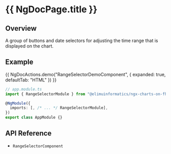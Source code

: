 # {{ NgDocPage.title }}

## Overview

A group of buttons and date selectors for adjusting the time range that is displayed on the chart.

## Example

{{ NgDocActions.demo("RangeSelectorDemoComponent", { expanded: true, defaultTab: "HTML" }) }}

```ts
// app.module.ts
import { RangeSelectorModule } from "@elimuinformatics/ngx-charts-on-fhir";

@NgModule({
  imports: [, /* ... */ RangeSelectorModule],
})
export class AppModule {}
```

## API Reference

- `RangeSelectorComponent`
